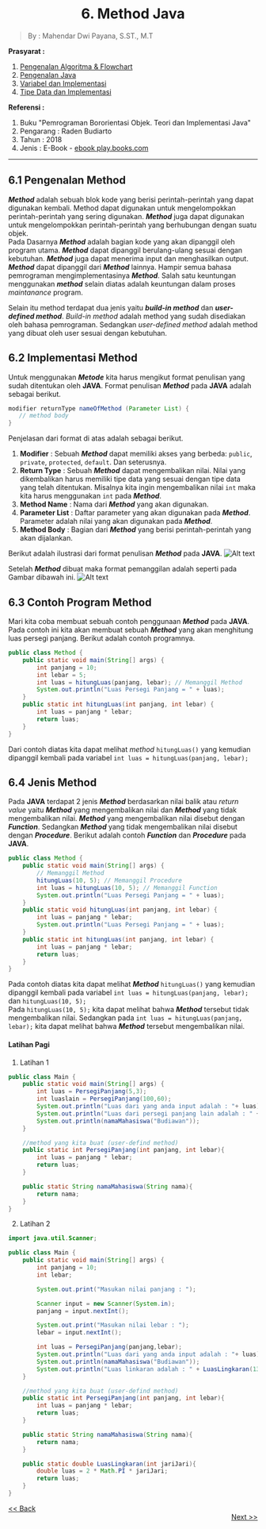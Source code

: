 <h1><center>6. Method Java</center></h1>
<style>
   .mermaid {
      background-color: opaque;
      size: 50%;
      margin: auto;
      text-align: center;
   }
</style>

> By : Mahendar Dwi Payana, S.ST., M.T

**Prasyarat :**
1. [Pengenalan Algoritma & Flowchart](1.%20Pengenalan%20Flowchart.md)
2. [Pengenalan Java](2.%20Pengenalan%20Java.md)
3. [Variabel dan Implementasi](3.%20Variable.md)
4. [Tipe Data dan Implementasi](4.%20Tipe%20Data.md)

**Referensi :**
1. Buku "Pemrograman Bororientasi Objek. Teori dan Implementasi Java"
2. Pengarang : Raden Budiarto
3. Tahun : 2018
4. Jenis : E-Book - [ebook play.books.com](https://play.google.com/books/reader?id=o_kdEAAAQBAJ&pg=GBS.PR8)

---

## 6.1 Pengenalan Method
***Method*** adalah sebuah blok kode yang berisi perintah-perintah yang dapat digunakan kembali. Method dapat digunakan untuk mengelompokkan perintah-perintah yang sering digunakan. ***Method*** juga dapat digunakan untuk mengelompokkan perintah-perintah yang berhubungan dengan suatu objek. <br>
Pada Dasarnya ***Method*** adalah bagian kode yang akan dipanggil oleh program utama. ***Method*** dapat dipanggil berulang-ulang sesuai dengan kebutuhan. ***Method*** juga dapat menerima input dan menghasilkan output. ***Method*** dapat dipanggil dari ***Method*** lainnya. Hampir semua bahasa pemrograman mengimplementasinya ***Method***. Salah satu keuntungan menggunakan ***method*** selain diatas adalah keuntungan dalam proses *maintanance* program. <br>

Selain itu method terdapat dua jenis yaitu ***build-in method*** dan ***user-defined method***. *Build-in method* adalah method yang sudah disediakan oleh bahasa pemrograman. Sedangkan *user-defined method* adalah method yang dibuat oleh user sesuai dengan kebutuhan. <br>

## 6.2 Implementasi Method
Untuk menggunakan ***Metode*** kita harus mengikut format penulisan yang sudah ditentukan oleh **JAVA**. Format penulisan ***Method*** pada **JAVA** adalah sebagai berikut.
```java
modifier returnType nameOfMethod (Parameter List) {
   // method body
}
```
Penjelasan dari format di atas adalah sebagai berikut.
1. **Modifier** : Sebuah ***Method*** dapat memiliki akses yang berbeda: `public`, `private`, `protected`, `default`. Dan seterusnya. 
2. **Return Type** : Sebuah ***Method*** dapat mengembalikan nilai. Nilai yang dikembalikan harus memiliki tipe data yang sesuai dengan tipe data yang telah ditentukan. Misalnya kita ingin mengembalikan nilai `int` maka kita harus menggunakan `int` pada ***Method***.
3. **Method Name** : Nama dari ***Method*** yang akan digunakan.
4. **Parameter List** : Daftar parameter yang akan digunakan pada ***Method***. Parameter adalah nilai yang akan digunakan pada ***Method***.
5. **Method Body** : Bagian dari ***Method*** yang berisi perintah-perintah yang akan dijalankan.

Berikut adalah ilustrasi dari format penulisan ***Method*** pada **JAVA**.
![Alt text](Screenshot_20230710_114240.png)

Setelah ***Method*** dibuat maka format pemanggilan adalah seperti pada Gambar dibawah ini.
![Alt text](Screenshot_20230710_114404.png)

## 6.3 Contoh Program Method
Mari kita coba membuat sebuah contoh penggunaan ***Method*** pada **JAVA**. Pada contoh ini kita akan membuat sebuah ***Method*** yang akan menghitung luas persegi panjang. Berikut adalah contoh programnya.
```java
public class Method {
    public static void main(String[] args) {
        int panjang = 10;
        int lebar = 5;
        int luas = hitungLuas(panjang, lebar); // Memanggil Method
        System.out.println("Luas Persegi Panjang = " + luas);
    }
    public static int hitungLuas(int panjang, int lebar) {
        int luas = panjang * lebar;
        return luas;
    }
}
```
Dari contoh diatas kita dapat melihat *method* `hitungLuas()` yang kemudian dipanggil kembali pada variabel `int luas = hitungLuas(panjang, lebar);`

## 6.4 Jenis Method
Pada **JAVA** terdapat 2 jenis ***Method*** berdasarkan nilai balik atau *return value* yaitu ***Method*** yang mengembalikan nilai dan ***Method*** yang tidak mengembalikan nilai. ***Method*** yang mengembalikan nilai disebut dengan ***Function***. Sedangkan ***Method*** yang tidak mengembalikan nilai disebut dengan ***Procedure***. Berikut adalah contoh ***Function*** dan ***Procedure*** pada **JAVA**.
```java
public class Method {
    public static void main(String[] args) {
        // Memanggil Method
        hitungLuas(10, 5); // Memanggil Procedure
        int luas = hitungLuas(10, 5); // Memanggil Function
        System.out.println("Luas Persegi Panjang = " + luas);
    }
    public static void hitungLuas(int panjang, int lebar) {
        int luas = panjang * lebar;
        System.out.println("Luas Persegi Panjang = " + luas);
    }
    public static int hitungLuas(int panjang, int lebar) {
        int luas = panjang * lebar;
        return luas;
    }
}
```
Pada contoh diatas kita dapat melihat ***Method*** `hitungLuas()` yang kemudian dipanggil kembali pada variabel `int luas = hitungLuas(panjang, lebar);` dan `hitungLuas(10, 5);` <br>
Pada `hitungLuas(10, 5);` kita dapat melihat bahwa ***Method*** tersebut tidak mengembalikan nilai. Sedangkan pada `int luas = hitungLuas(panjang, lebar);` kita dapat melihat bahwa ***Method*** tersebut mengembalikan nilai. <br>

<!-- Latihan Pagi -->
#### Latihan Pagi
1. Latihan 1
```java
public class Main {
    public static void main(String[] args) {
        int luas = PersegiPanjang(5,3);
        int luaslain = PersegiPanjang(100,60);
        System.out.println("Luas dari yang anda input adalah : "+ luas);
        System.out.println("Luas dari persegi panjang lain adalah : " + luaslain);
        System.out.println(namaMahasiswa("Budiawan"));
    }

    //method yang kita buat (user-defind method)
    public static int PersegiPanjang(int panjang, int lebar){
        int luas = panjang * lebar;
        return luas;
    }

    public static String namaMahasiswa(String nama){
        return nama;
    }
}
```
2. Latihan 2

```java
import java.util.Scanner;

public class Main {
    public static void main(String[] args) {
        int panjang = 10;
        int lebar;

        System.out.print("Masukan nilai panjang : ");

        Scanner input = new Scanner(System.in);
        panjang = input.nextInt();

        System.out.print("Masukan nilai lebar : ");
        lebar = input.nextInt();

        int luas = PersegiPanjang(panjang,lebar);
        System.out.println("Luas dari yang anda input adalah : "+ luas);
        System.out.println(namaMahasiswa("Budiawan"));
        System.out.println("Luas linkaran adalah : " + LuasLingkaran(13));
    }

    //method yang kita buat (user-defind method)
    public static int PersegiPanjang(int panjang, int lebar){
        int luas = panjang * lebar;
        return luas;
    }

    public static String namaMahasiswa(String nama){
        return nama;
    }

    public static double LuasLingkaran(int jariJari){
        double luas = 2 * Math.PI * jariJari;
        return luas;
    }
}

```


<div align="left">
      <a href="5. Suplemen-1.md"><< Back</a>
</div>
<div align="right">
    <a href="7. Strukutr Kendali.md">Next >> </a>
</div>